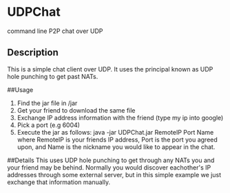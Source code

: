 UDPChat
=======

command line P2P chat over UDP

## Description
This is a simple chat client over UDP. It uses the principal known as UDP hole punching to get past NATs.

##Usage
1. Find the jar file in /jar
2. Get your friend to download the same file
3. Exchange IP address information with the friend (type my ip into google)
4. Pick a port (e.g 6004)
5. Execute the jar as follows:
	java -jar UDPChat.jar RemoteIP Port Name
where RemoteIP is your friends IP address, Port is the port you agreed upon, and Name is the nickname you would like to appear in the chat.

##Details
This uses UDP hole punching to get through any NATs you and your friend may be behind. Normally you would discover
eachother's IP addresses through some external server, but in this simple example we just exchange that information manually.
